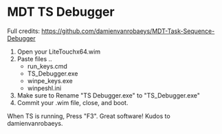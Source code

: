 # MDT TS Debugger
Full credits: https://github.com/damienvanrobaeys/MDT-Task-Sequence-Debugger  


1. Open your LiteTouchx64.wim
2. Paste files .. 
	+ run_keys.cmd
	+ TS_Debugger.exe
	+ winpe_keys.exe
	+ winpeshl.ini
3. Make sure to Rename "TS Debugger.exe" to "TS_Debugger.exe"
4. Commit your .wim file, close, and boot.

When TS is running, Press "F3".
Great software! Kudos to damienvanrobaeys.

